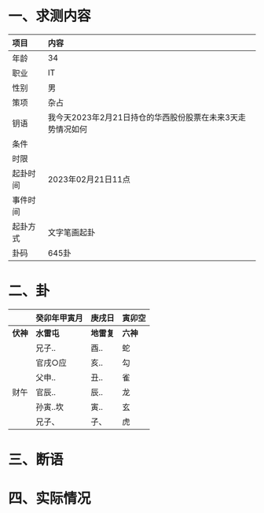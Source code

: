 # 一、求测内容
|项目|内容|
|:-|:-|
|年龄|34|
|职业|IT|
|性别|男|
|策项|杂占|
|钥语|我今天2023年2月21日持仓的华西股份股票在未来3天走势情况如何|
|条件||
|时限||
|起卦时间|2023年02月21日11点|
|事件时间||
|起卦方式|文字笔画起卦|
|卦码|645卦|

# 二、卦
||癸卯年甲寅月|庚戌日|寅卯空|
|:-|:-|:-|:-|
|**伏神**|**水雷屯**|**地雷复**|**六神**|
||兄子..|酉..|蛇|
||官戌○应|亥..|勾|
||父申..|丑..|雀|
|财午|官辰..|辰..|龙|
||孙寅..坎|寅..|玄|
||兄子、|子、|虎|


# 三、断语

# 四、实际情况